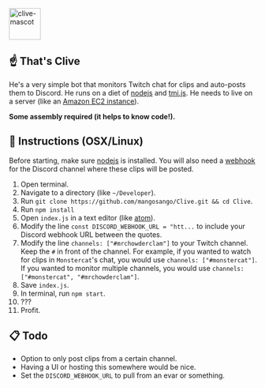 <img src="http://i.imgur.com/M9TvvSy.png" alt="clive-mascot" width=64px />

## ☝️ That's Clive
He's a very simple bot that monitors Twitch chat for clips and auto-posts them to Discord. He runs on a diet of [nodejs](https://nodejs.org/en/) and [tmi.js](https://docs.tmijs.org/v1.2.1/index.html). He needs to live on a server (like an [Amazon EC2 instance](https://aws.amazon.com/getting-started/tutorials/launch-a-virtual-machine/)).

**Some assembly required (it helps to know code!).**

## 🤖 Instructions (OSX/Linux)
Before starting, make sure [nodejs](https://nodejs.org/en/download/) is installed. You will also need a [webhook](https://support.discordapp.com/hc/en-us/articles/228383668-Intro-to-Webhooks) for the Discord channel where these clips will be posted.

1. Open terminal.
2. Navigate to a directory (like `~/Developer`).
3. Run `git clone https://github.com/mangosango/Clive.git && cd Clive`.
4. Run `npm install`
5. Open `index.js` in a text editor (like [atom](https://atom.io/)).
6. Modify the line `const DISCORD_WEBHOOK_URL = "htt...` to include your Discord webhook URL between the quotes.
7. Modify the line `channels: ["#mrchowderclam"]` to your Twitch channel. Keep the `#` in front of the channel. For example, if you wanted to watch for clips in `Monstercat`'s chat, you would use `channels: ["#monstercat"]`. If you wanted to monitor multiple channels, you would use `channels: ["#monstercat", "#mrchowderclam"]`.
8. Save `index.js`.
9. In terminal, run `npm start`.
10. ???
11. Profit.

## 📋 Todo
- Option to only post clips from a certain channel.
- Having a UI or hosting this somewhere would be nice.
- Set the `DISCORD_WEBHOOK_URL` to pull from an evar or something.
